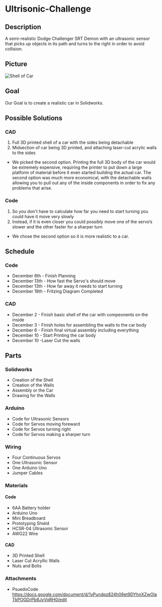 # Ultrisonic-Challenge

## Description 

A semi-realistic Dodge Challenger SRT  Demon with an ultrasonic sensor that picks up objects in its path and turns to the right in order to avoid collision.

## Picture

![Shell of Car](https://lh6.googleusercontent.com/CkJlYhsXQAjbptlFUzJ50KT8anF-K2JSYp-2tQ9huOfhPNiQLyK-rWR6ar6Yb3Al5NS5c6PaDaQunu7UCmQp0g4k_tEnLgoBX30lx4iHeRVAONL4bpSpO4dN7Oa3BBK-Zp9b4MH9)

## Goal 

Our Goal is to create a realistic car in Solidworks.

## Possible Solutions 

### CAD 
1) Full 3D printed shell of a car with the sides being detachable
2) Midsection of car being 3D printed, and attaching laser-cut acrylic walls to the sides

* We picked the second option. Printing the full 3D body of the car would be extremely expensive, requiring the printer to put down a large platform of material before it even started building the actual car. The second option was much more economical, with the detachable walls allowing you to pull out any of the inside components in order to fix any problems that arise.

### Code 

1) So you don't have to calculate how far you need to start turning you could have it move very slowly
2) Instead, if it is even closer you could possibly move one of the servo’s slower and the other faster for a sharper turn 

* We chose the second option so it is more realistic to a car.  

## Schedule

### Code

* December 6th - Finish Planning 
* December 13th - How fast the Servo's should move
* December 13th - How far away it needs to start turning
* December 18th - Fritzing Diagram Completed

### CAD 

* December 2 - Finish basic shell of the car with compeonents on the inside 
* December 3 - Finish holes for assembling the walls to the car body 
* December 6 - Finish final virtual assembly including everything
* December 10 - Start Printing the car body
* December 10 -Laser Cut the walls

## Parts

### Solidworks

* Creation of the Shell
* Creation of the Walls
* Assembly or the Car
* Drawing for the Walls

### Arduino 

* Code for Ultrasonic Sensors 
* Code for Servos moving foreward
* Code for Servos turning right 
* Code for Servos making a sharper turn

### Wiring 

* Four Continuous Servos 
* One Ultrasonic Sensor
* One Arduino Uno
* Jumper Cables

### Materials

#### Code

* 6AA Battery holder
* Arduino Uno
* Mini Breadboard
* Prototyping Shield
* HCSR-04 Ultrasonic Sensor
* AWG22 Wire

#### CAD

* 3D Printed Shell 
* Laser Cut Acryllic Walls
* Nuts and Bolts

### Attachments 

* PsuedoCode https://docs.google.com/document/d/1yPundpz824h06et9DYhnXZwOlaTkPOGDrPb8JvVqRH0/edit
